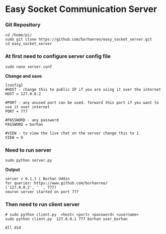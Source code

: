# Easy Socket Communication Server
### Git Repository
    cd /home/pi/
    sudo git clone https://github.com/borhanreo/easy_socket_server.git
    cd easy_socket_server
### At first need to configure server config file 
    sudo nano server.conf
**Change and save**
        
    [config]
    #HOST - change this to public IP if you are using it over the internet
    HOST = 127.0.0.2

    #PORT - any unused port can be used. forward this port if you want to use it over internet
    PORT = 777

    #PASSWORD - any password
    PASSWORD = borhan

    #VIEW - to view the live chat on the server change this to 1
    VIEW = 0    
    
### Need to run server
    sudo python server.py    
    
**Output**

    server v 0.1.1 | Borhan Uddin
	for queries: https://www.github.com/borhanreo/
    ('127.0.0.2', ' ', 777)
    neuron server started on port 777
    
### Then need to run client server
    # sudo python client.py  <host> <port> <password> <username>
    sudo python client.py  127.0.0.1 777 borhan user_borhan   
    
    All did

